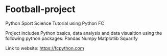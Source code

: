 # Football-project
Python Sport Science Tutorial using Python FC

Project includes Python basics, data analysis and data visualtion using the following python packages:
Pandas
Numpy
Matplotlib
Squarify

Link to website: https://fcpython.com
